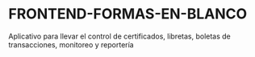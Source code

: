 # FRONTEND-FORMAS-EN-BLANCO
Aplicativo para llevar el control de certificados, libretas, boletas de transacciones, monitoreo y reportería

